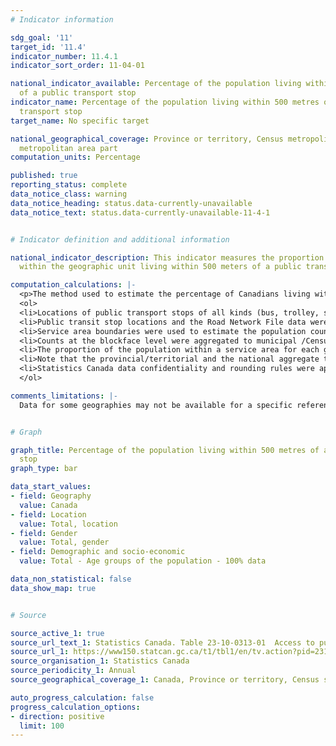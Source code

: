 ```yaml
---
# Indicator information

sdg_goal: '11'
target_id: '11.4'
indicator_number: 11.4.1
indicator_sort_order: 11-04-01

national_indicator_available: Percentage of the population living within 500 metres
  of a public transport stop
indicator_name: Percentage of the population living within 500 metres of a public
  transport stop
target_name: No specific target

national_geographical_coverage: Province or territory, Census metropolitan area, Census
  metropolitan area part
computation_units: Percentage

published: true
reporting_status: complete
data_notice_class: warning
data_notice_heading: status.data-currently-unavailable
data_notice_text: status.data-currently-unavailable-11-4-1


# Indicator definition and additional information

national_indicator_description: This indicator measures the proportion of the population
  within the geographic unit living within 500 meters of a public transit stop.

computation_calculations: |-
  <p>The method used to estimate the percentage of Canadians living within a distance of a public transport access point was as follows:</p>
  <ol>
  <li>Locations of public transport stops of all kinds (bus, trolley, surface and underground rail, ferry) were obtained from the municipalities’ or the local transit authorities’ websites or directly provided by them to Statistics Canada. Complete data coverage was achieved for the municipalities constituting the 41 census metropolitan areas (CMAs). Other municipalities inside census agglomerations (CAs) and outside of CMAs and CAs were included when regularly scheduled public transit service was identified and the geospatial data was available.</li>
  <li>Public transit stop locations and the Road Network File data were used to create distance and public transit carrying capacity dependent Service Areas.</li>
  <li>Service area boundaries were used to estimate the population counts based on the Statistics Canada 2021 Census of population data at the blockface geographic level.</li>
  <li>Counts at the blockface level were aggregated to municipal /Census Subdivision (CSD), CMA/CA, provincial/territorial and the national levels.</li>
  <li>The proportion of the population within a service area for each geographic unit in scope was calculated by dividing the estimated counts by the geographic unit's total population.</li>
  <li>Note that the provincial/territorial and the national aggregate totals are calculated based on the sum of values of the geographies within the scope of analysis.</li>
  <li>Statistics Canada data confidentiality and rounding rules were applied to all estimates.</li>
  </ol>

comments_limitations: |-
  Data for some geographies may not be available for a specific reference period.


# Graph 

graph_title: Percentage of the population living within 500 metres of a public transport
  stop
graph_type: bar

data_start_values:
- field: Geography
  value: Canada
- field: Location
  value: Total, location
- field: Gender
  value: Total, gender
- field: Demographic and socio-economic
  value: Total - Age groups of the population - 100% data

data_non_statistical: false
data_show_map: true


# Source

source_active_1: true
source_url_text_1: Statistics Canada. Table 23-10-0313-01  Access to public transport by distance and public transport carrying capacity, geography, gender, and selected demographic and socio-economic characteristics
source_url_1: https://www150.statcan.gc.ca/t1/tbl1/en/tv.action?pid=2310031301
source_organisation_1: Statistics Canada
source_periodicity_1: Annual
source_geographical_coverage_1: Canada, Province or territory, Census subdivision, Census metropolitan area, Census agglomeration, Census metropolitan area part

auto_progress_calculation: false
progress_calculation_options:
- direction: positive
  limit: 100
---
```

